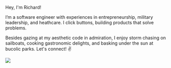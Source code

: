 Hey, I'm Richard! 

I’m a software engineer with experiences in entrepreneurship, military leadership, and heathcare. I click buttons, building products that solve problems. 

Besides gazing at my aesthetic code in admiration, I enjoy storm chasing on sailboats, cooking gastronomic delights, and basking under the sun at bucolic parks. Let's connect! ✌️

![](https://komarev.com/ghpvc/?username=richardyoungdev)


<!---
richardyoungdev/richardyoungdev is a ✨ special ✨ repository because its `README.md` (this file) appears on your GitHub profile.
You can click the Preview link to take a look at your changes.
--->
